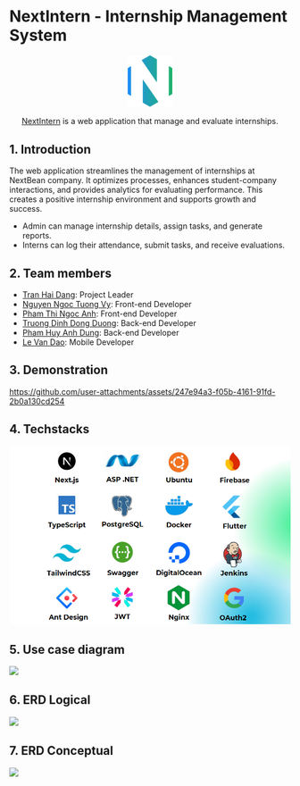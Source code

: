 # NextIntern - Internship Management System

<div align="center">
    <img src="../assets/logo.png" alt="NextIntern" width="80" />
    <p><a href="https://nextintern.tech">NextIntern</a> is a web application that manage and evaluate internships.</p>
</div>

## 1. Introduction

The web application streamlines the management of internships at NextBean company. It optimizes processes, enhances student-company interactions, and provides analytics for evaluating performance. This creates a positive internship environment and supports growth and success.

- Admin can manage internship details, assign tasks, and generate reports.
- Interns can log their attendance, submit tasks, and receive evaluations.

## 2. Team members

- [Tran Hai Dang](https://github.com/hdang09): Project Leader
- [Nguyen Ngoc Tuong Vy](https://github.com/vynguyenngoc): Front-end Developer
- [Pham Thi Ngoc Anh](https://github.com/lachimo): Front-end Developer
- [Truong Dinh Dong Duong](https://github.com/iamdwn): Back-end Developer
- [Pham Huy Anh Dung](https://github.com/dungpha13): Back-end Developer
- [Le Van Dao](https://github.com/daoargen): Mobile Developer

## 3. Demonstration

https://github.com/user-attachments/assets/247e94a3-f05b-4161-91fd-2b0a130cd254

## 4. Techstacks

<img src="../assets/tech-stacks.png" />

<!-- ## 3. Installation for Front-end

Clone the repository:

```bash
git clone https://github.com/NextIntern/NextIntern-Frontend
```

Change direction to the folder:

```bash
cd NextIntern-Frontend
```

Install the dependencies:

```bash
yarn
```

Set the environment variables:

```bash
cp .env.example .env

# Open .env and modify the environment variables
```

Run the application locally:

```bash
yarn dev
```

## 4. Environment Variables

```bash
NEXT_PUBLIC_API_URL = https://api-gateway.nextintern.tech
NEXT_PUBLIC_API_KEY = AIzaSyAE1cZ3NWoo4qsXa22ev3HN_vBxMRlRohw
NEXT_PUBLIC_AUTH_DOMAIN = nextintern-d7158.firebaseapp.com
NEXT_PUBLIC_PROJECT_ID = nextintern-d7158
NEXT_PUBLIC_STORAGE_BUCKET = nextintern-d7158.appspot.com
NEXT_PUBLIC_MESSAGING_SENDER_ID = 70620445277
NEXT_PUBLIC_APP_ID = 1:70620445277:web:ba91f5a29291e0bd28ebb4
``` -->

<!-- ## 5. Business Rules

| ID     | Description                                                                                                                                                   |
| ------ | ------------------------------------------------------------------------------------------------------------------------------------------------------------- |
| BR-001 | Interns must be able to log their attendance and timesheets through the platform, which should be easily accessible to supervisors for review and approval.   |
| BR-002 | Supervisors and coordinators should have the capability to assign tasks and monitor progress in real-time, with options for setting deadlines and priorities. |
| BR-003 | Automated reminders and alerts should be set up to notify stakeholders of important deadlines and tasks                                                       |
| BR-004 | Implement feedback surveys for interns to provide insights about their internship experience and for companies to assess intern performance                   |
| BR-005 | Many universities student’s can apply to the company and they can view their evaluation through mobile applicatio                                             |
| BR-006 | Companies should be able to review applications, shortlist candidates, and schedule interviews through the system                                             |
| BR-007 | Interns and supervisors should collaboratively set internship goals, which can be tracked and updated through the platform                                    |
| BR-008 | User only login through username and password that is provided by the syste                                                                                   |
| BR-009 | Interns must have the ability to create and manage their profiles, including personal information, educational background, skills, and resume uploads         |
| BR-010 | Profiles should be visible to supervisors and coordinators, with privacy controls managed by interns                                                          |
| BR-011 | Interns should have dashboard displaying assigned tasks, deadlines, and progress status                                                                       |
| BR-012 | Allow supervisors and coordinators to recommend specific resources to interns based on their performance and goals                                            |
| BR-013 | Users (Admins, HR Managers, Internship Coordinators, Mentors, Interns) must provide valid credentials to access the system                                    |
| BR-014 | Forgot Password: Users must be able to reset their password by providing a valid email associated with their account                                          |
| BR-015 | Change Password: Users must be able to change their password after logging in                                                                                 |
| BR-016 | Account Management: Admins can create, update, and lock/unlock user accounts                                                                                  |
| BR-017 | Question and Answer: Interns can ask questions and receive answers from mentors and coordinators                                                              |
| BR-018 | Feedback Reception: Interns can receive and view feedback on their performance in real-time                                                                   |
| BR-019 | Task and Schedule View: Interns can view their feedback from mentors and coordinators                                                                         |
| BR-020 | Centralized Data Management: All information related to internships must be stored in a centralized database                                                  |
| BR-021 | Online Form Submission: Users can submit forms (e.g., evaluation forms) online through the web application                                                    |
| BR-022 | Real-time Updates: The system must provide real-time updates to users regarding feedback changes                                                              |
| BR-023 | Access Controls: The system must enforce access controls, ensuring users can only access features and data relevant to their role                             |
| BR-024 | Modification Tracking: The system must track modifications to key entities (e.g., Universities, Campaigns, Interns) and update Modify Date automatically.     | -->

## 5. Use case diagram

<img src="../assets/usecase.png" />

## 6. ERD Logical

<img src="../assets/erd-logical.png" />

## 7. ERD Conceptual

<img src="../assets/erd-conceptual.png" />
